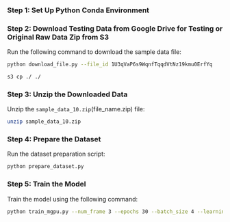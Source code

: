 ### Step 1: Set Up Python Conda Environment

### Step 2: Download Testing Data from Google Drive for Testing or Original Raw Data Zip from S3

Run the following command to download the sample data file:

```bash
python download_file.py --file_id 1U3qVaP6s9WqnfTqqdVtNz19kmu0ErfYq
```
```bash
s3 cp ./ ./
```
### Step 3: Unzip the Downloaded Data

Unzip the `sample_data_10.zip`(file_name.zip) file:

```bash
unzip sample_data_10.zip
```

### Step 4: Prepare the Dataset

Run the dataset preparation script:

```bash
python prepare_dataset.py
```

### Step 5: Train the Model

Train the model using the following command:

```bash
python train_mgpu.py --num_frame 3 --epochs 30 --batch_size 4 --learning_rate 0.001 --save_dir exp
```
